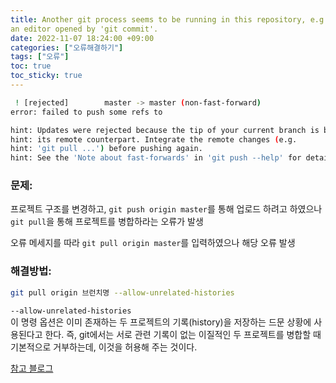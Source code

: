```yaml
---
title: Another git process seems to be running in this repository, e.g.
an editor opened by 'git commit'.
date: 2022-11-07 18:24:00 +09:00
categories: ["오류해결하기"]
tags: ["오류"]
toc: true
toc_sticky: true
---
```


```bash
 ! [rejected]        master -> master (non-fast-forward)
error: failed to push some refs to

hint: Updates were rejected because the tip of your current branch is behind
hint: its remote counterpart. Integrate the remote changes (e.g.
hint: 'git pull ...') before pushing again.
hint: See the 'Note about fast-forwards' in 'git push --help' for details.
```

### 문제:

프로젝트 구조를 변경하고, `git push origin master`를 통해 업로드 하려고 하였으나 `git pull`을 통해 프로젝트를 병합하라는 오류가 발생

오류 메세지를 따라 `git pull origin master`를 입력하였으나 해당 오류 발생

### 해결방법:

```sh
git pull origin 브런치명 --allow-unrelated-histories
```

`--allow-unrelated-histories`  
이 명령 옵션은 이미 존재하는 두 프로젝트의 기록(history)을 저장하는 드문 상황에 사용된다고 한다. 즉, git에서는 서로 관련 기록이 없는 이질적인 두 프로젝트를 병합할 때 기본적으로 거부하는데, 이것을 허용해 주는 것이다.

[참고 블로그](https://gdtbgl93.tistory.com/63)
